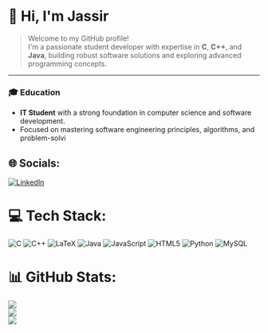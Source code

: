 # 👋 Hi, I'm **Jassir**  

> Welcome to my GitHub profile!  
> I'm a passionate student developer with expertise in **C**, **C++**, and **Java**, building robust software solutions and exploring advanced programming concepts.  

---

### 🎓 **Education**  
- **IT Student** with a strong foundation in computer science and software development.  
- Focused on mastering software engineering principles, algorithms, and problem-solvi
## 🌐 Socials:
[![LinkedIn](https://img.shields.io/badge/LinkedIn-%230077B5.svg?logo=linkedin&logoColor=white)](https://www.linkedin.com/in/jassir-habba) 

# 💻 Tech Stack:
![C](https://img.shields.io/badge/c-%2300599C.svg?style=for-the-badge&logo=c&logoColor=white) ![C++](https://img.shields.io/badge/c++-%2300599C.svg?style=for-the-badge&logo=c%2B%2B&logoColor=white) ![LaTeX](https://img.shields.io/badge/latex-%23008080.svg?style=for-the-badge&logo=latex&logoColor=white) ![Java](https://img.shields.io/badge/java-%23ED8B00.svg?style=for-the-badge&logo=openjdk&logoColor=white) ![JavaScript](https://img.shields.io/badge/javascript-%23323330.svg?style=for-the-badge&logo=javascript&logoColor=%23F7DF1E) ![HTML5](https://img.shields.io/badge/html5-%23E34F26.svg?style=for-the-badge&logo=html5&logoColor=white) ![Python](https://img.shields.io/badge/python-3670A0?style=for-the-badge&logo=python&logoColor=ffdd54) ![MySQL](https://img.shields.io/badge/mysql-4479A1.svg?style=for-the-badge&logo=mysql&logoColor=white)
# 📊 GitHub Stats:
![](https://github-readme-stats.vercel.app/api?username=Jassir69&theme=dark&hide_border=false&include_all_commits=false&count_private=false)<br/>
![](https://github-readme-streak-stats.herokuapp.com/?user=Jassir69&theme=dark&hide_border=false)<br/>
![](https://github-readme-stats.vercel.app/api/top-langs/?username=Jassir69&theme=dark&hide_border=false&include_all_commits=false&count_private=false&layout=compact)

